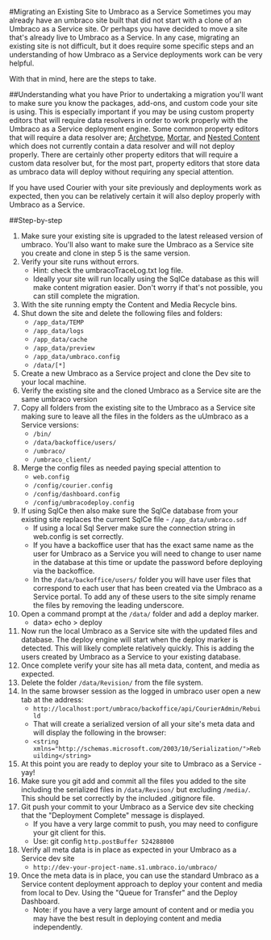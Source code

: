 #Migrating an Existing Site to Umbraco as a Service
Sometimes you may already have an umbraco site built that did not start with a clone of an Umbraco as a Service site. Or perhaps you have decided to move a site that's already live to Umbraco as a Service. In any case, migrating an existing site is not difficult, but it does require some specific steps and an understanding of how Umbraco as a Service deployments work can be very helpful.

With that in mind, here are the steps to take.

##Understanding what you have
Prior to undertaking a migration you'll want to make sure you know the packages, add-ons, and custom code your site is using.  This is especially important if you may be using custom property editors that will require data resolvers in order to work properly with the Umbraco as a Service deployment engine. Some common property editors that will require a data resolver are; [Archetype](https://github.com/leekelleher/Archetype.Courier), [Mortar](https://github.com/leekelleher/umbraco-mortar/tree/develop/Src/Our.Umbraco.Mortar.Courier), and [Nested Content](https://github.com/leekelleher/umbraco-nested-content) which does not currently contain a data resolver and will not deploy properly. There are certainly other property editors that will require a custom data resolver but, for the most part, property editors that store data as umbraco data will deploy without requiring any special attention.

If you have used Courier with your site previously and deployments work as expected, then you can be relatively certain it will also deploy properly with Umbraco as a Service.

##Step-by-step
1. Make sure your existing site is upgraded to the latest released version of umbraco.  You'll also want to make sure the Umbraco as a Service site you create and clone in step 5 is the same version.
2. Verify your site runs without errors.  
    * Hint: check the umbracoTraceLog.txt log file.
    * Ideally your site will run locally using the SqlCe database as this will make content migration easier. Don't worry if that's not possible, you can still complete the migration.
3. With the site running empty the Content and Media Recycle bins.
4. Shut down the site and delete the following files and folders:
    * `/app_data/TEMP`
    * `/app_data/logs`
    * `/app_data/cache`
    * `/app_data/preview`
    * `/app_data/umbraco.config`
    * `/data/[*]`
5. Create a new Umbraco as a Service project and clone the Dev site to your local machine.
6. Verify the existing site and the cloned Umbraco as a Service site are the same umbraco version
7. Copy all folders from the existing site to the Umbraco as a Service site making sure to leave all the files in the folders as the uUmbraco as a Service versions:
    * `/bin/`
    * `/data/backoffice/users/`
    * `/umbraco/`
    * `/umbraco_client/`
8. Merge the config files as needed paying special attention to
    * `web.config`
    * `/config/courier.config`
    * `/config/dashboard.config`
    * `/config/umbracodeploy.config`
9. If using SqlCe then also make sure the SqlCe database from your existing site replaces the current SqlCe file - `/app_data/umbraco.sdf`
    * If using a local Sql Server make sure the connection string in web.config is set correctly.
    * If you have a backoffice user that has the exact same name as the user for Umbraco as a Service you will need to change to user name in the database at this time or update the password before deploying via the backoffice.
    * In the `/data/backoffice/users/` folder you will have user files that correspond to each user that has been created via the Umbraco as a Service portal.  To add any of these users to the site simply rename the files by removing the leading underscore.
10. Open a command prompt at the `/data/` folder and add a deploy marker.
    * data> echo > deploy
11. Now run the local Umbraco as a Service site with the updated files and database. The deploy engine will start when the deploy marker is detected.  This will likely complete relatively quickly. This is adding the users created by Umbraco as a Service to your existing database.
12. Once complete verify your site has all meta data, content, and media as expected.
13. Delete the folder `/data/Revision/` from the file system.  
14. In the same browser session as the logged in umbraco user open a new tab at the address:  
    * `http://localhost:port/umbraco/backoffice/api/CourierAdmin/Rebuild`
    * That will create a serialized version of all your site's meta data and will display the following in the browser:
    * `<string xmlns="http://schemas.microsoft.com/2003/10/Serialization/">Rebuilding</string>`
15. At this point you are ready to deploy your site to Umbraco as a Service - yay!
16. Make sure you git add and commit all the files you added to the site including the serialized files in `/data/Revison/` but excluding `/media/`.  This should be set correctly by the included .gitignore file.
17. Git push your commit to your Umbraco as a Service dev site checking that the "Deployment Complete" message is displayed.
    * If you have a very large commit to push, you may need to configure your git client for this.  
    * Use: git config `http.postBuffer 524288000`
18. Verify all meta data is in place as expected in your Umbraco as a Service dev site
    * `http://dev-your-project-name.s1.umbraco.io/umbraco/`
19. Once the meta data is in place, you can use the standard Umbraco as a Service content deployment approach to deploy your content and media from local to Dev.  Using the "Queue for Transfer" and the Deploy Dashboard.
    * Note: if you have a very large amount of content and or media you may have the best result in deploying content and media independently.
